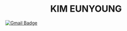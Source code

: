 <div align=center><h1>KIM EUNYOUNG</h1></div>


[![Gmail Badge](https://img.shields.io/badge/Gmail-D14836?style=flat&logo=Gmail&logoColor=white)](mailto:ljsby0816@gmail.com)


<!--
**00eunyoung/00eunyoung** is a ✨ _special_ ✨ repository because its `README.md` (this file) appears on your GitHub profile.

Here are some ideas to get you started:

- 🔭 I’m currently working on ...
- 🌱 I’m currently learning ...
- 👯 I’m looking to collaborate on ...
- 🤔 I’m looking for help with ...
- 💬 Ask me about ...
- 📫 How to reach me: ...
- 😄 Pronouns: ...
- ⚡ Fun fact: ...
-->
